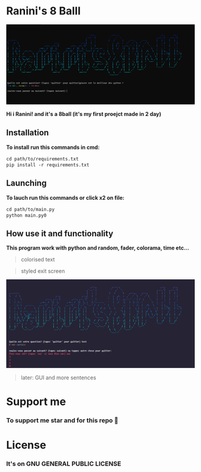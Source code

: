 # Ranini's 8 Balll

![Image 1](https://github.com/Ranini/Ranini-s-8-Ball/blob/main/Pictures/main_picture.png?raw=true)

**Hi i Ranini! and it's a 8ball (it's my first proejct made in 2 day)**

## Installation

**To install run this commands in cmd:**

    
    cd path/to/requirements.txt
    pip install -r requirements.txt

## Launching
**To lauch run this commands or click x2 on file:**

    
    cd path/to/main.py
    python main.py0

## How use it and functionality

**This program work with python and random, fader, colorama, time etc...**

> colorised text

>styled exit screen

![Image 2](https://github.com/Ranini/Ranini-s-8-Ball/blob/main/Pictures/exit_picture.png?raw=true)

>later: GUI and more sentences

# Support me 

### To support  me star and for this repo 💖

# License 

### It's on GNU GENERAL PUBLIC LICENSE
